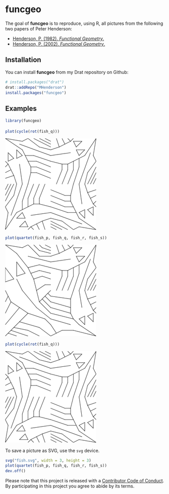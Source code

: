 
<!-- README.md is generated from README.Rmd. Please edit that file -->
<!--
[![Travis-CI Build Status](https://travis-ci.org/MHenderson/funcgeo.svg?branch=master)](https://travis-ci.org/MHenderson/funcgeo)
[![AppVeyor Build Status](https://ci.appveyor.com/api/projects/status/github/MHenderson/funcgeo?branch=master&svg=true)](https://ci.appveyor.com/project/MHenderson/funcgeo)
[![Coverage Status](https://img.shields.io/codecov/c/github/MHenderson/funcgeo/master.svg)](https://codecov.io/github/MHenderson/funcgeo?branch=master)
-->
funcgeo
=======

The goal of **funcgeo** is to reproduce, using R, all pictures from the following two papers of Peter Henderson:

-   [Henderson, P. (1982). *Functional Geometry*.](http://users.ecs.soton.ac.uk/peter/funcgeo.pdf)
-   [Henderson, P. (2002). *Functional Geometry*.](http://eprints.soton.ac.uk/257577/1/funcgeo2.pdf)

Installation
------------

You can install **funcgeo** from my Drat repository on Github:

``` r
# install.packages("drat")
drat::addRepo("MHenderson")
install.packages("funcgeo")
```

Examples
--------

``` r
library(funcgeo)

plot(cycle(rot(fish_q)))
```

![](README_files/figure-markdown_github/unnamed-chunk-1-1.png)

``` r
plot(quartet(fish_p, fish_q, fish_r, fish_s))
```

![](README_files/figure-markdown_github/unnamed-chunk-2-1.png)

``` r
plot(cycle(rot(fish_q)))
```

![](README_files/figure-markdown_github/unnamed-chunk-3-1.png)

To save a picture as SVG, use the `svg` device.

``` r
svg("fish.svg", width = 3, height = 3)
plot(quartet(fish_p, fish_q, fish_r, fish_s))
dev.off()
```

Please note that this project is released with a [Contributor Code of Conduct](CONDUCT.md). By participating in this project you agree to abide by its terms.
